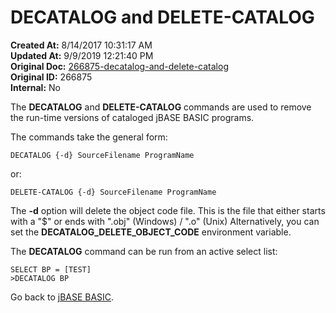 # DECATALOG and DELETE-CATALOG

**Created At:** 8/14/2017 10:31:17 AM  
**Updated At:** 9/9/2019 12:21:40 PM  
**Original Doc:** [266875-decatalog-and-delete-catalog](https://docs.jbase.com/36868-jbase-basic/266875-decatalog-and-delete-catalog)  
**Original ID:** 266875  
**Internal:** No  

The **DECATALOG** and **DELETE-CATALOG** commands are used to remove the run-time versions of cataloged jBASE BASIC programs.

The commands take the general form:

```
DECATALOG {-d} SourceFilename ProgramName
```

or:

```
DELETE-CATALOG {-d} SourceFilename ProgramName
```

The **-d** option will delete the object code file. This is the file that either starts with a "$" or ends with ".obj" (Windows) / ".o" (Unix) Alternatively, you can set the **DECATALOG\_DELETE\_OBJECT\_CODE** environment variable.

The **DECATALOG** command can be run from an active select list:

```
SELECT BP = [TEST]
>DECATALOG BP
```

Go back to [jBASE BASIC](./../jbase-basic-programmers-reference-guide).
